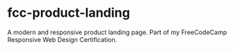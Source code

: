 # fcc-product-landing
A modern and responsive product landing page. Part of my FreeCodeCamp Responsive Web Design Certification.
